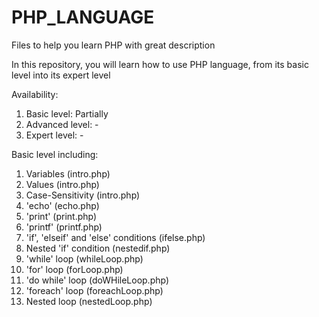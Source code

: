 # PHP_LANGUAGE
Files to help you learn PHP with great description

In this repository, you will learn how to use PHP language, from its basic level into its expert level

Availability: 
  1. Basic level: Partially
  2. Advanced level: -
  3. Expert level: -
  
Basic level including: 
  1. Variables (intro.php)
  2. Values (intro.php)
  3. Case-Sensitivity (intro.php)
  4. 'echo' (echo.php)
  5. 'print' (print.php)
  6. 'printf' (printf.php)
  7. 'if', 'elseif' and 'else' conditions (ifelse.php)
  8. Nested 'if' condition (nestedif.php)
  9. 'while' loop (whileLoop.php)
  10. 'for' loop (forLoop.php)
  11. 'do while' loop (doWHileLoop.php)
  12. 'foreach' loop (foreachLoop.php)
  13. Nested loop (nestedLoop.php)
